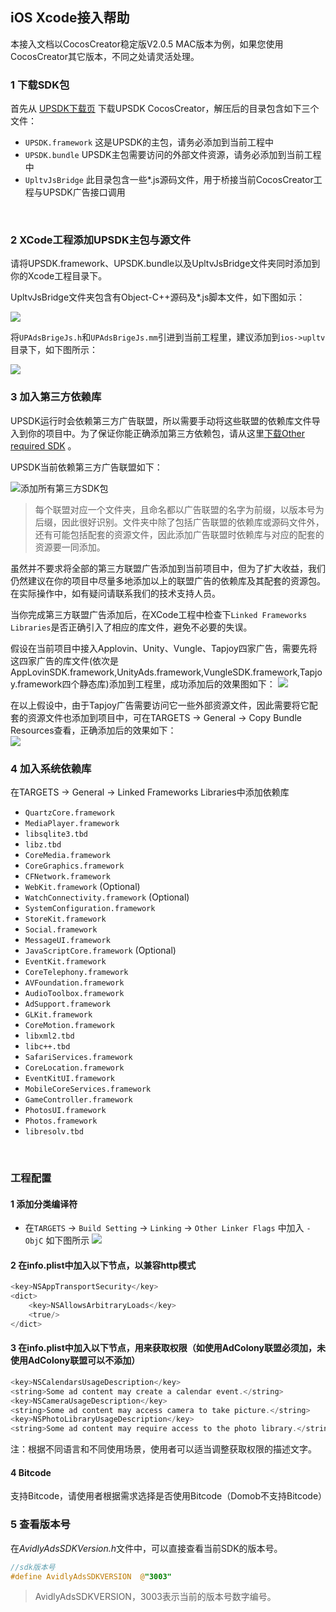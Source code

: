 ## iOS Xcode接入帮助

本接入文档以CocosCreator稳定版V2.0.5 MAC版本为例，如果您使用CocosCreator其它版本，不同之处请灵活处理。

### 1 下载SDK包
首先从 [UPSDK下载页](<../Download/Download_Guide.html#cocoscreator> "SDK下载页面") 下载UPSDK CocosCreator，解压后的目录包含如下三个文件：
- `UPSDK.framework` 这是UPSDK的主包，请务必添加到当前工程中
- `UPSDK.bundle` UPSDK主包需要访问的外部文件资源，请务必添加到当前工程中
- `UpltvJsBridge` 此目录包含一些*.js源码文件，用于桥接当前CocosCreator工程与UPSDK广告接口调用
</br>

### 2 XCode工程添加UPSDK主包与源文件
请将UPSDK.framework、UPSDK.bundle以及UpltvJsBridge文件夹同时添加到你的Xcode工程目录下。

UpltvJsBridge文件夹包含有Object-C++源码及*.js脚本文件，如下图如示：

![](http://docc.upltv.com/uploads/201805/5b02724dc9bb5_5b02724d.png)

将`UPAdsBrigeJs.h`和`UPAdsBrigeJs.mm`引进到当前工程里，建议添加到`ios->upltv`目录下，如下图所示：

![](http://docc.upltv.com/uploads/201805/5b02736e0f931_5b02736e.png)

### 3 加入第三方依赖库
UPSDK运行时会依赖第三方广告联盟，所以需要手动将这些联盟的依赖库文件导入到你的项目中。为了保证你能正确添加第三方依赖包，请从这里[下载Other required SDK](<../Download/Download_Guide.html#ios-sdk> "SDK第三方包下载") 。

UPSDK当前依赖第三方广告联盟如下：

![添加所有第三方SDK包](http://docc.upltv.com/uploads/201709/59afafb9143e9_59afafb9.png "添加所有第三方SDK包")

> 每个联盟对应一个文件夹，且命名都以广告联盟的名字为前缀，以版本号为后缀，因此很好识别。文件夹中除了包括广告联盟的依赖库或源码文件外，还有可能包括配套的资源文件，因此添加广告联盟时依赖库与对应的配套的资源要一同添加。

虽然并不要求将全部的第三方联盟广告添加到当前项目中，但为了扩大收益，我们仍然建议在你的项目中尽量多地添加以上的联盟广告的依赖库及其配套的资源包。在实际操作中，如有疑问请联系我们的技术支持人员。

当你完成第三方联盟广告添加后，在XCode工程中检查下`Linked Frameworks Libraries`是否正确引入了相应的库文件，避免不必要的失误。

假设在当前项目中接入Applovin、Unity、Vungle、Tapjoy四家广告，需要先将这四家广告的库文件(依次是AppLovinSDK.framework,UnityAds.framework,VungleSDK.framework,Tapjoy.framework四个静态库)添加到工程里，成功添加后的效果图如下：
![](http://docc.upltv.com/uploads/201804/5acc6644c33a5_5acc6644.png)

在以上假设中，由于Tapjoy广告需要访问它一些外部资源文件，因此需要将它配套的资源文件也添加到项目中，可在TARGETS → General → Copy Bundle Resources查看，正确添加后的效果如下：
<br>
![](http://docc.upltv.com/uploads/201804/5acc70803fec8_5acc7080.png)


### 4 加入系统依赖库
在TARGETS → General → Linked Frameworks Libraries中添加依赖库
- `QuartzCore.framework`
- `MediaPlayer.framework`
- `libsqlite3.tbd`
- `libz.tbd`
- `CoreMedia.framework`
- `CoreGraphics.framework`
- `CFNetwork.framework`
- `WebKit.framework` (Optional)
- `WatchConnectivity.framework`	(Optional)
- `SystemConfiguration.framework`
- `StoreKit.framework`
- `Social.framework`
- `MessageUI.framework`
- `JavaScriptCore.framework`	(Optional)
- `EventKit.framework`
- `CoreTelephony.framework`
- `AVFoundation.framework`
- `AudioToolbox.framework`
- `AdSupport.framework`
- `GLKit.framework`
- `CoreMotion.framework`
- `libxml2.tbd`
- `libc++.tbd`
- `SafariServices.framework`
- `CoreLocation.framework`
- `EventKitUI.framework`
- `MobileCoreServices.framework`
- `GameController.framework`
- `PhotosUI.framework`
- `Photos.framework`
- `libresolv.tbd`

<br>

### 工程配置
#### 1 添加分类编译符

- 在`TARGETS` → `Build Setting` → `Linking` → `Other Linker Flags` 中加入 `-ObjC` 如下图所示
![](http://docc.upltv.com/uploads/201804/5ae28e70be73c_5ae28e70.png)

#### 2 在info.plist中加入以下节点，以兼容http模式

```objective-c
<key>NSAppTransportSecurity</key>
<dict>
	<key>NSAllowsArbitraryLoads</key>
	<true/>
</dict>
```

#### 3 在info.plist中加入以下节点，用来获取权限（如使用AdColony联盟必须加，未使用AdColony联盟可以不添加）
```objective-c
<key>NSCalendarsUsageDescription</key>
<string>Some ad content may create a calendar event.</string>
<key>NSCameraUsageDescription</key>
<string>Some ad content may access camera to take picture.</string>
<key>NSPhotoLibraryUsageDescription</key>
<string>Some ad content may require access to the photo library.</string>
```

注：根据不同语言和不同使用场景，使用者可以适当调整获取权限的描述文字。
<br>

#### 4 Bitcode
支持Bitcode，请使用者根据需求选择是否使用Bitcode（Domob不支持Bitcode）

### 5 查看版本号
在*AvidlyAdsSDKVersion.h*文件中，可以直接查看当前SDK的版本号。

```objective-c
//sdk版本号
#define AvidlyAdsSDKVERSION  @"3003"
```
> AvidlyAdsSDKVERSION，3003表示当前的版本号数字编号。

